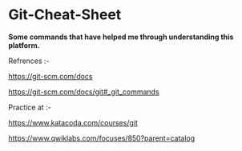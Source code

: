 # Git-Cheat-Sheet
**Some commands that have helped me through understanding this platform.**

Refrences :-

https://git-scm.com/docs

https://git-scm.com/docs/git#_git_commands

Practice at :-

https://www.katacoda.com/courses/git

https://www.qwiklabs.com/focuses/850?parent=catalog
